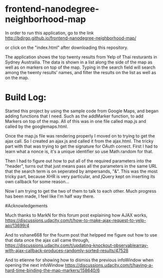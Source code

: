 # frontend-nanodegree-neighborhood-map

In order to run this application, go to the link http://bdirgo.github.io/frontend-nanodegree-neighborhood-map/

or click on the "index.html" after downloading this repository.

The application shows the top twenty results from Yelp of Thai resturants in Sydney Austrailia. The data is shown in a list along the side of the map as well as on markers on top of the map. Typing in the search field will search among the twenty results' names, and filter the results on the list as well as on the map.


# Build Log:

Started this project by using the sample code from Google Maps, and began adding functions that I need. Such as the addMarker function, to add Markers on top of the map. All of this was in one file called map.js and called by the googlemaps.html.

Once the map.js file was rendering properly I moved on to trying to get the ajax call. So I created an ajax.js and called it from the ajax.html. The tricky part with that was trying to get the signature for OAuth correct. First I had to learn what a nonce is, it's a unique identifier so use Math.random for that.

Then I had to figure out how to put all of the required parameters into the "header", turns out that just means pass all the parameters in the same URL that the search term is on seperated by ampersands, "&". This was the most tricky part, because XHR is very particular, and jQuery kept on inserting its own callback for some reason...

Now I am trying to get the two of them to talk to each other. Much progress has been made, I feel like I'm half way there.

#Acknowledgements

Much thanks to MarkN for this forum post explaining how AJAX works, https://discussions.udacity.com/t/how-to-make-ajax-request-to-yelp-api/13699/4

And to vshane668 for the fourm post that helpped me figure out how to use that data once the ajax call came through, https://discussions.udacity.com/t/updating-knockout-observablearray-with-ajax-callback-produces-randomly-sorted-results/47528

And to etienne for showing how to dismiss the previous infoWindow when opening the next infoWindow https://discussions.udacity.com/t/having-a-hard-time-binding-the-map-markers/158640/6

